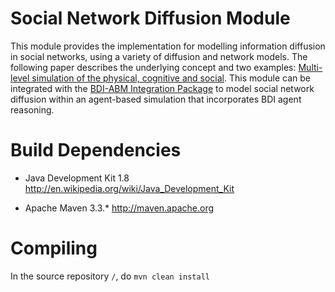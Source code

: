 # Social Network Diffusion Module 
This module provides the implementation for modelling information diffusion in social networks, using a variety of diffusion and network models. The following paper describes the underlying concept and two examples: [Multi-level simulation of the physical, cognitive and social](https://www.sciencedirect.com/science/article/pii/S0198971521001630). 
This module can be integrated with the [BDI-ABM Integration Package](https://github.com/agentsoz/bdi-abm-integration) to model social network diffusion within an agent-based simulation that incorporates  BDI agent reasoning.  


# Build Dependencies 

- Java Development Kit 1.8 http://en.wikipedia.org/wiki/Java_Development_Kit

- Apache Maven 3.3.* http://maven.apache.org


# Compiling 
In the source repository `/`, do `mvn clean install`
